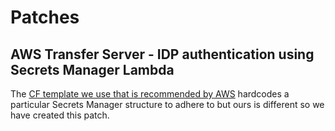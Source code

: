# Patches

## AWS Transfer Server - IDP authentication using Secrets Manager Lambda

The [CF template we use that is recommended by AWS](https://s3.amazonaws.com/aws-transfer-resources/custom-idp-templates/aws-transfer-custom-idp-secrets-manager-apig.template.yml) hardcodes a particular Secrets Manager structure to adhere to but ours is different so we have created this patch.
